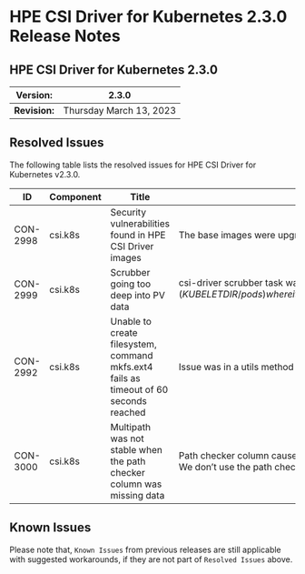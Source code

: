 # HPE CSI Driver for Kubernetes 2.3.0 Release Notes

## HPE CSI Driver for Kubernetes 2.3.0

| **Version:** |2.3.0|
|--------------|-----|
| **Revision:** | Thursday March 13, 2023 |

## Resolved Issues

The following table lists the resolved issues for HPE CSI Driver for Kubernetes v2.3.0.

|ID|Component |Title|Resolution|
|--|---------|-----|-----------|
|CON-2998|csi.k8s|Security vulnerabilities found in HPE CSI Driver images|The base images were upgraded from ubi-minimal:8.6 to ubi-minimal:9.1.0-1793, which fixes majority of the security vulnerabilities identified in CSI driver 2.2.0|
|CON-2999|csi.k8s|Scrubber going too deep into PV data|csi-driver scrubber task walking the whole PV filesystems ($KUBELETDIR/pods) where it only needs to find ephemeral_data.json files at a specific depth ($KUBELETDIR/pods/$POD/volumes/kubernetes.io~csi/$PVC/ephemeral_data.json)|
|CON-2992|csi.k8s|Unable to create filesystem, command mkfs.ext4 fails as timeout of 60 seconds reached|Issue was in a utils method where the commnd execution method was recieving an incorret timeout value for creating filesystems|
|CON-3000|csi.k8s|Multipath was not stable when the path checker column was missing data|Path checker column caused the `multipathd show paths format “<wildcards>”` command to fail silently when the column was either missing data or was orphaned. We don’t use the path checker column in the output and the fix is simply to replace the wildcard with something else that always return data|

## Known Issues

Please note that, `Known Issues` from previous releases are still applicable with suggested workarounds, if they are not part of `Resolved Issues` above.
